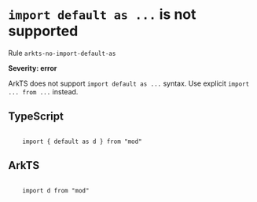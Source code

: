 #  ``import default as ...`` is not supported

Rule ``arkts-no-import-default-as``

**Severity: error**

ArkTS does not support ``import default as ...`` syntax.
Use explicit ``import ... from ...`` instead.


## TypeScript


```

    import { default as d } from "mod"

```

## ArkTS


```

    import d from "mod"

```


